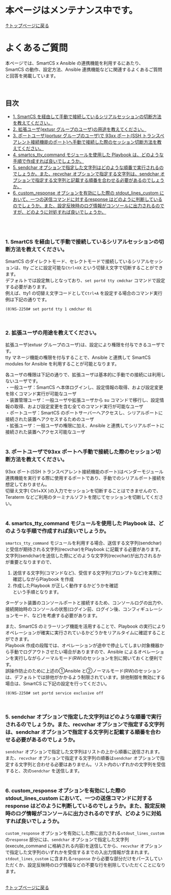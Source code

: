 # 本ページはメンテナンス中です。

[↑トップページに戻る](../README.md)
<br>
# よくあるご質問

本ページでは、SmartCS x Ansible の連携機能を利用するにあたり、  
SmartCS の動作、設定方法、Ansible 連携機能などに関連するよくあるご質問と回答を掲載しています。  

<br>

## 目次
- [1. SmartCS を経由して手動で接続しているシリアルセッションの切断方法を教えてください。](./faq.md#1-smartcs-を経由して手動で接続しているシリアルセッションの切断方法を教えてください)
- [2. 拡張ユーザ(extusr グループのユーザ)の用途を教えてください。](./faq.md#2-拡張ユーザの用途を教えてください)
- [3. ポートユーザ(portusr グループのユーザ)で 93xx ポート(SSH トランスペアレント接続機能のポート)へ手動で接続した際のセッション切断方法を教えてください。](./faq.md#3-ポートユーザで93xx-ポートへ手動で接続した際のセッション切断方法を教えてください)
- [4. smartcs_tty_command モジュールを使用した Playbook は、どのような手順で作成すれば良いでしょうか。](./faq.md#4-smartcs_tty_command-モジュールを使用した-Playbook-はどのような手順で作成すれば良いでしょうか)
- [5. sendchar オプションで指定した文字列はどのような順番で実行されるのでしょうか。また、recvchar オプションで指定する文字列は、sendchar オプションで指定する文字列と記載する順番を合わせる必要があるのでしょうか。](./faq.md#5-sendchar-オプションで指定した文字列はどのような順番で実行されるのでしょうかまたrecvchar-オプションで指定する文字列はsendchar-オプションで指定する文字列と記載する順番を合わせる必要があるのでしょうか)
- [6. custom_response オプションを有効にした際の stdout_lines_custom において、一つの送信コマンドに対するresponse はどのように判断しているのでしょうか。また、設定反映時のログ情報がコンソールに出力されるのですが、どのように対処すれば良いでしょうか。](./faq.md#6-custom_response-オプションを有効にした際の-stdout_lines_custom-において一つの送信コマンドに対するresponse-はどのように判断しているのでしょうかまた設定反映時のログ情報がコンソールに出力されるのですがどのように対処すれば良いでしょうか)

<br>
<br>

### 1. SmartCS を経由して手動で接続しているシリアルセッションの切断方法を教えてください。
SmartCS のダイレクトモード、セレクトモードで接続しているシリアルセッションは、tty ごとに設定可能な`Ctrl+XX` という切替え文字で切断することができます。  
デフォルトでは設定無しとなっており、`set portd tty cmdchar` コマンドで設定する必要があります。  
例えば、tty1 の切替え文字コードとして`Ctrl+A` を設定する場合のコマンド実行例は下記の通りです。  
```
(0)NS-2250# set portd tty 1 cmdchar 01
```
<br>

### 2. 拡張ユーザの用途を教えてください。
拡張ユーザ(extusr グループのユーザ)は、設定により権限を付与できるユーザです。  
tty マネージ機能の権限を付与することで、Ansible と連携して SmartCS modules for Ansible を利用することが可能となります。  

各ユーザの権限は下記の通りで、拡張ユーザは基本的に手動での接続には利用しないユーザです。  
・一般ユーザ：SmartCS へ本体ログインし、設定情報の取得、および設定変更を除くコマンド実行が可能なユーザ  
・装置管理ユーザ：一般ユーザや拡張ユーザから su コマンドで移行し、設定情報の取得、および設定変更を含む全てのコマンド実行が可能なユーザ  
・ポートユーザ：SmartCS のポートサーバーへアクセスし、シリアルポートに接続された装置へアクセスするためのユーザ  
・拡張ユーザ：一般ユーザの権限に加え、Ansible と連携してシリアルポートに接続された装置へアクセス可能なユーザ  
<br>

### 3. ポートユーザで93xx ポートへ手動で接続した際のセッション切断方法を教えてください。
93xx ポート(SSH トランスペアレント接続機能のポート)はベンダーモジュール連携機能を実行する際に使用するポートであり、手動でのシリアルポート接続を想定しておりません。  
切替え文字( Ctrl+XX )の入力でセッションを切断することはできませんので、Teraterm などご利用のターミナルソフトを閉じてセッションを切断してください。  
<br>

### 4. smartcs_tty_command モジュールを使用した Playbook は、どのような手順で作成すれば良いでしょうか。
`smartcs_tty_command` モジュールを利用する場合、送信する文字列(sendchar)と受信が期待される文字列(recvchar)をPlaybook に記載する必要があります。  
文字列(sendchar)を送信した際にどのような文字列(recvchar)が出力されるかが重要となりますので、  
1. 送信する文字列(コマンドなど)、受信する文字列(プロンプトなど)を実際に確認しながらPlaybook を作成  
2. 作成したPlaybook が正しく動作するかどうかを確認  
という手順となります。  

ターゲット装置のコンソールポートと接続するため、コンソールログの出力や、接続開始時のコンソールの状態(ログイン前、ログイン後、コンフィギュレーションモード、など)を考慮する必要があります。  

また、SmartCS のミラーリング機能を活用することで、Playbook の実行によりオペレーションが確実に実行されているかどうかをリアルタイムに確認することができます。  
Playbook 作成の段階では、オペレーションが途中で停止してしまい対象機器から手動でログアウトさせたい場合がありますので、Ansible によるオペレーションを実行しながらノーマルモード(RW)のセッションを別に開いておくと便利です。  
誤操作防止のために上述の①Ansible と②ノーマルモード(RW)のセッション は、デフォルトでは排他がかかるよう制限されています。排他制御を無効にする場合は、SmartCS に下記の設定を行ってください。  
```
(0)NS-2250# set portd service exclusive off
```
<br>

### 5. sendchar オプションで指定した文字列はどのような順番で実行されるのでしょうか。また、recvchar オプションで指定する文字列は、sendchar オプションで指定する文字列と記載する順番を合わせる必要があるのでしょうか。
`sendchar` オプションで指定した文字列はリストの上から順番に送信されます。  
また、`recvchar` オプションで指定する文字列の順番は`sendchar` オプションで指定する文字列と合わせる必要はありません。リスト内のいずれかの文字列を受信すると、次の`sendchar` を送信します。  
<br>

### 6. custom_response オプションを有効にした際の stdout_lines_custom において、一つの送信コマンドに対するresponse はどのように判断しているのでしょうか。また、設定反映時のログ情報がコンソールに出力されるのですが、どのように対処すれば良いでしょうか。
`custom_response` オプションを有効にした際に出力される`stdout_lines_custom` の`response` 部分には、`sendchar` オプションで指定した文字列(execute_command に格納される内容)を送信してから、`recvchar` オプションで指定した文字列のいずれかを受信するまでの入出力情報が含まれます。  
`stdout_lines_custom` に含まれる`response` から必要な部分だけをパースしていただくか、設定反映時のログ情報などの不要な行を削除していただくことになります。  
<br>

[↑トップページに戻る](../README.md)
